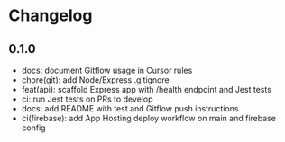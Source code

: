 # Changelog

## 0.1.0
- docs: document Gitflow usage in Cursor rules
- chore(git): add Node/Express .gitignore
- feat(api): scaffold Express app with /health endpoint and Jest tests
- ci: run Jest tests on PRs to develop
- docs: add README with test and Gitflow push instructions
- ci(firebase): add App Hosting deploy workflow on main and firebase config


